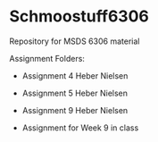 # Schmoostuff6306
Repository for MSDS 6306 material

Assignment Folders:

- Assignment 4 Heber Nielsen

- Assignment 5 Heber Nielsen

- Assignment 9 Heber Nielsen

- Assignment for Week 9 in class
